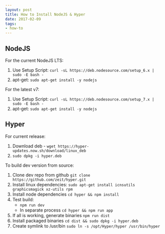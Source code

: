 ```yaml
---
layout: post
title: How to Install NodeJS & Hyper
date: 2017-02-09
tags:
- how-to
---
```


## NodeJS

For the current NodeJS LTS:
1. Use Setup Script: `curl -sL https://deb.nodesource.com/setup_6.x | sudo -E bash -`
2. apt-get: `sudo apt-get install -y nodejs`

For the latest v7:
1. Use Setup Script: `curl -sL https://deb.nodesource.com/setup_7.x | sudo -E bash -`
2. apt-get: `sudo apt-get install -y nodejs`


## Hyper

For current release:
1. Download deb - `wget https://hyper-updates.now.sh/download/linux_deb`
2. `sudo dpkg -i hyper.deb`

To build dev version from source:
1. Clone dev repo from github `git clone https://github.com/zeit/hyper.git`
2. Install linux dependencies: `sudo apt-get install icnsutils graphicsmagick xz-utils rpm`
3. Install node dependencies `cd hyper && npm install`
4. Test build:
	+ `npm run dev`
	+ In separate process `cd hyper && npm run app`
5. If all is working, generate binaries `npm run dist`
6. Install packaged binaries `cd dist && sudo dpkg -i hyper.deb`
7. Create symlink to /usr/bin `sudo ln -s /opt/Hyper/hyper /usr/bin/hyper`
